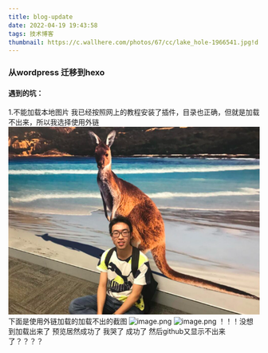 ```yaml
---
title: blog-update
date: 2022-04-19 19:43:58
tags: 技术博客
thumbnail: https://c.wallhere.com/photos/67/cc/lake_hole-1966541.jpg!d
---
```


### 从wordpress 迁移到hexo

#### 遇到的坑：

1.不能加载本地图片
  我已经按照网上的教程安装了插件，目录也正确，但就是加载不出来，所以我选择使用外链
  ![profile](blog-update/profile.png)
  下面是使用外链加载的加载不出的截图
![image.png](https://s2.loli.net/2022/04/19/V134xf7NPqBIy65.png)
![image.png](https://c.wallhere.com/photos/67/cc/lake_hole-1966541.jpg!d)
！！！没想到加载出来了 预览居然成功了 我哭了 成功了
然后github又显示不出来了？？？？
